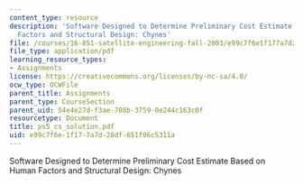 ```yaml
---
content_type: resource
description: 'Software Designed to Determine Preliminary Cost Estimate Based on Human
  Factors and Structural Design: Chynes'
file: /courses/16-851-satellite-engineering-fall-2003/e99c7f6e1f177a7d28df651f06c5311a_ps5_cs_solution.pdf
file_type: application/pdf
learning_resource_types:
- Assignments
license: https://creativecommons.org/licenses/by-nc-sa/4.0/
ocw_type: OCWFile
parent_title: Assignments
parent_type: CourseSection
parent_uid: 54e4e27d-f3ae-708b-3759-0e244c163c0f
resourcetype: Document
title: ps5_cs_solution.pdf
uid: e99c7f6e-1f17-7a7d-28df-651f06c5311a
---
```

Software Designed to Determine Preliminary Cost Estimate Based on Human Factors and Structural Design: Chynes